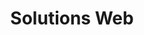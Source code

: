 ---
layout: page_solutions
title: Solutions Web
permalink: /solutions-web/
icon: <i class="fas fa-code-branch text-purple"></i>
name-badge: Un projet, des solutions
title-h1: Solutions Web
lead-title: Solutions web adaptées aux différents secteurs d’activité
solutions:
    title: Une solution / des solutions web
    body: Selon votre secteur d'activité ou votre type de structure j’adapte les solutions web selon vos exigences.
admin:
    title: Administrations
    body: Vous êtes une administration ou institution publique à intérêt général
entreprises:
    title: Entreprises
    body: Si vous êtes une entreprise éthique et écologique à intérêt général et produisant des externalités positives.
associations:
    title: Associations
    body: Assos à but non lucratif de l’économie sociale et solidaire (ESS).
ecommerce:
    title: eConnmerce / Catalogue
    body:  eCommerce/Catalogue classique avec une partie administrable.
    icon: <i class="fas fa-shopping-cart"></i>
corporate:
    title: Corporate / Institutionnel
    body: Corporate/Institutionnel, administrable ou static no-admin
    icon: <i class="fas fa-landmark"></i>
blog:
    title: Portfolio/ Blog
    body: Portfolio/Blog, administrable ou static no-admin
    icon: <i class="fas fa-newspaper"></i>
intranet:
    title: Intranet & Web Application
    body: Intranet/Web Application, en progressive web application ou single application avec une partie administrable.
    icon: <i class="fab fa-react"></i>
webmarketing:
    badge: Un projet des solutions
    title: Webmarketing
    body: Les outils utilisés pour le marketing automation ':' MailChimp, Mautic ou Hubspot
form-contact-lead:
    title: Besoin d'une compétence particulière ?
    body: Maîtrisez et profitez de solutions web pour votre secteur
---